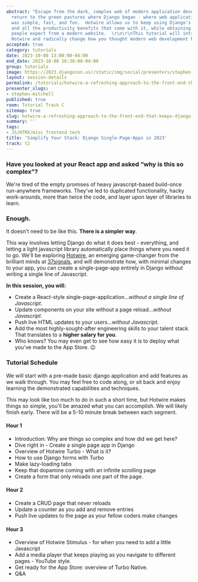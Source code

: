 ```yaml
---
abstract: "Escape from the dark, complex web of modern application development, and
  return to the green pastures where Django began - where web application development
  was simple, fast, and fun.  Hotwire allows us to keep using Django's amazing toolkit
  and all the productivity benefits that come with it, while obtaining the results
  people expect from a modern website.  \r\n\r\nThis tutorial will introduce you to
  Hotwire and radically change how you thought modern web development had to be."
accepted: true
category: tutorials
date: 2023-10-08 13:00:00-04:00
end_date: 2023-10-08 16:30:00-04:00
group: tutorials
image: https://2023.djangocon.us//static/img/social/presenters/stephen-mitchell.png
layout: session-details
permalink: /tutorials/hotwire-a-refreshing-approach-to-the-front-end-that-keeps-django-the-star/
presenter_slugs:
- stephen-mitchell
published: true
room: Tutorial Track C
sitemap: true
slug: hotwire-a-refreshing-approach-to-the-front-end-that-keeps-django-the-star
summary: ''
tags:
- JS/HTMX/misc frontend tech
title: 'Simplify Your Stack: Django Single-Page-Apps in 2023'
track: t2
---
```


### Have you looked at your React app and asked “why is this so complex”?

We're tired of the empty promises of heavy javascript-based build-once run-anywhere frameworks.  They’ve led to duplicated functionality, hacky work-arounds, more than twice the code, and layer upon layer of libraries to learn.

### Enough.

It doesn't need to be like this.  **There is a simpler way**.

This way involves letting Django do what it does best - everything, and letting a light javascript library automatically place things where you need it to go.  We'll be exploring [Hotwire](https://hotwired.dev/), an emerging game-changer from the brilliant minds at [37signals](https://37signals.com/), and will demonstrate how, with minimal changes to your app, you can create a single-page-app entirely in Django without writing a single line of Javascript.

**In this session, you will:**

* Create a React-style single-page-application…*without a single line of Javascript*.
* Update components on your site without a page reload…*without Javascript*.
* Push live HTML updates to your users…*without Javascript*.
* Add the most highly-sought-after engineering skills to your talent stack.  That translates to a **higher salary for you**.
* Who knows?  You may even get to see how easy it is to deploy what you've made to the App Store. 😉


### Tutorial Schedule

We will start with a pre-made basic django application and add features as we walk through.  You may feel free to code along, or sit back and enjoy learning the demonstrated capabilities and techniques.

This may look like too much to do in such a short time, but Hotwire makes things so simple, you'll be amazed what you can accomplish.  We will likely finish early.  There will be a 5-10 minute break between each segment.

#### Hour 1

* Introduction:  Why are things so complex and how did we get here?
* Dive right in - Create a single page app in Django
* Overview of Hotwire Turbo - What is it?
* How to use Django forms with Turbo
* Make lazy-loading tabs
* Keep that dopamine coming with an infinite scrolling page
* Create a form that only reloads one part of the page.

#### Hour 2

* Create a CRUD page that never reloads
* Update a counter as you add and remove entries
* Push live updates to the page as your fellow coders make changes

#### Hour 3

* Overview of Hotwire Stimulus - for when you need to add a little Javascript
* Add a media player that keeps playing as you navigate to different pages - YouTube style.
* Get ready for the App Store: overview of Turbo Native.
* Q&A
